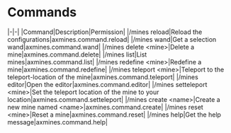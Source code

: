 # Commands

|-|-|
|Command|Description|Permission|
|/mines reload|Reload the configurations|axmines.command.reload|
|/mines wand|Get a selection wand|axmines.command.wand|
|/mines delete \<mine>|Delete a mine|axmines.command.delete|
|/mines list|List mines|axmines.command.list|
|/mines redefine \<mine>|Redefine a mine|axmines.command.redefine|
|/mines teleport \<mine>|Teleport to the teleport-location of the mine|axmines.command.teleport|
|/mines editor|Open the editor|axmines.command.editor|
|/mines setteleport \<mine>|Set the teleport location of the mine to your location|axmines.command.setteleport|
|/mines create \<name>|Create a new mine named \<name>|axmines.command.create|
|/mines reset \<mine>|Reset a mine|axmines.command.reset|
|/mines help|Get the help message|axmines.command.help|